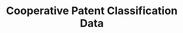 ---
bigquery: https://console.cloud.google.com/bigquery?p=patents-public-data&d=cpc&page=dataset
citation: '“Cooperative Patent Classification” by the EPO and USPTO, for public use. '
contributors: EPO, USPTO
cost: None
description: Cooperative Patent Classification Data contains the scheme and definitions
  of the Cooperative Patent Classification system for classifying patent documents.
  The CPC is the result of a partnership between the EPO and the USPTO in their joint
  effort to develop a common, internationally compatible classification system for
  technical documents, in particular patent publications, which will be used by both
  offices in the patent granting process
documentation: https://www.cooperativepatentclassification.org/cpcSchemeAndDefinitions
last_edit: 04/09/2022, 13:13:52
location: https://www.cooperativepatentclassification.org/index
maintained_by: USPTO, EPO
schema_fields:
- child_groups
- application_references
- ipcConcordant
- additional_only
- titlePart
- notAllocatable
- status
- level
- breakdownCode
- children
- date_revised
- residual_references
- informativeReferences
- titleFull
- not_allocatable
- parents
- glossary
- title_full
- limitingReferences
- breakdown_code
- symbol
- sizeCache
- childGroups
- synonyms
- dateRevised
- ipc_concordant
- residualReferences
- informative_references
- definition
- applicationReferences
- title_part
- limiting_references
shortname: cooperative_patent_classification
tags:
- patents
- science
title: Cooperative Patent Classification Data
uuid: 984374a7-16e9-4b35-9445-458daceb01bf
---